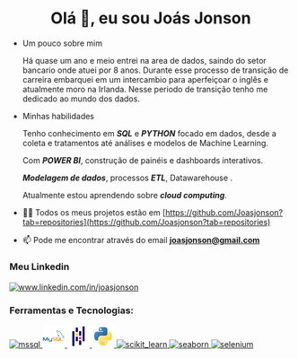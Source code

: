<h1 align="center">Olá 👋, eu sou Joás Jonson</h1>

- Um pouco sobre mim

    Há quase um ano e meio entrei na area de dados, saindo do setor bancario onde atuei por 8 anos. Durante esse processo de transição de carreira embarquei em um intercambio para aperfeiçoar o inglês e atualmente moro na Irlanda. 
    Nesse periodo de transição tenho me dedicado ao mundo dos dados.
- Minhas habilidades

    Tenho conhecimento em ***SQL***  e ***PYTHON*** focado em dados, desde a coleta e tratamentos até análises e modelos de Machine Learning.

    Com ***POWER BI***, construção de painéis e dashboards interativos.

    ***Modelagem de dados***, processos ***ETL***, Datawarehouse .

    Atualmente estou aprendendo sobre ***cloud computing***. 





- 👨‍💻 Todos os meus projetos estão em [https://github.com/Joasjonson?tab=repositories](https://github.com/Joasjonson?tab=repositories)



- 📫 Pode me encontrar através do email **joasjonson@gmail.com**

<h3 align="left">Meu Linkedin</h3>
<p align="left">
<a href="https://www.linkedin.com/in/joasjonson/" target="blank"><img align="center" src="https://raw.githubusercontent.com/rahuldkjain/github-profile-readme-generator/master/src/images/icons/Social/linked-in-alt.svg" alt="www.linkedin.com/in/joasjonson" height="30" width="40" /></a>
</p>

<h3 align="left">Ferramentas e Tecnologias:</h3>
<p align="left"> <a href="https://www.microsoft.com/en-us/sql-server" target="_blank" rel="noreferrer"> <img src="https://www.svgrepo.com/show/303229/microsoft-sql-server-logo.svg" alt="mssql" width="40" height="40"/> </a> <a href="https://www.mysql.com/" target="_blank" rel="noreferrer"> <img src="https://raw.githubusercontent.com/devicons/devicon/master/icons/mysql/mysql-original-wordmark.svg" alt="mysql" width="40" height="40"/> </a> <a href="https://pandas.pydata.org/" target="_blank" rel="noreferrer"> <img src="https://raw.githubusercontent.com/devicons/devicon/2ae2a900d2f041da66e950e4d48052658d850630/icons/pandas/pandas-original.svg" alt="pandas" width="40" height="40"/> </a> <a href="https://www.python.org" target="_blank" rel="noreferrer"> <img src="https://raw.githubusercontent.com/devicons/devicon/master/icons/python/python-original.svg" alt="python" width="40" height="40"/> </a> <a href="https://scikit-learn.org/" target="_blank" rel="noreferrer"> <img src="https://upload.wikimedia.org/wikipedia/commons/0/05/Scikit_learn_logo_small.svg" alt="scikit_learn" width="40" height="40"/> </a> <a href="https://seaborn.pydata.org/" target="_blank" rel="noreferrer"> <img src="https://seaborn.pydata.org/_images/logo-mark-lightbg.svg" alt="seaborn" width="40" height="40"/> </a> <a href="https://www.selenium.dev" target="_blank" rel="noreferrer"> <img src="https://raw.githubusercontent.com/detain/svg-logos/780f25886640cef088af994181646db2f6b1a3f8/svg/selenium-logo.svg" alt="selenium" width="40" height="40"/> </a> </p>


<!--
**Joasjonson/Joasjonson** is a ✨ _special_ ✨ repository because its `README.md` (this file) appears on your GitHub profile.

Here are some ideas to get you started:

- 🔭 I’m currently working on ...
- 🌱 I’m currently learning ...
- 👯 I’m looking to collaborate on ...
- 🤔 I’m looking for help with ...
- 💬 Ask me about ...
- 📫 How to reach me: ...
- 😄 Pronouns: ...
- ⚡ Fun fact: ...
-->
